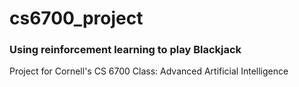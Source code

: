 # cs6700_project

### Using reinforcement learning to play Blackjack

Project for Cornell's CS 6700 Class: Advanced Artificial Intelligence
